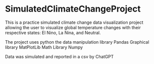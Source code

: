 # SimulatedClimateChangeProject
This is a practice simulated climate change data visualization project allowing the user to visualize global temperature changes with their respective states: El Nino, La Nina, and Neutral.

The project uses python the data manipulation library Pandas
Graphical library MatPlotLib
Math Library Numpy

Data was simulated and reported in a csv by ChatGPT
